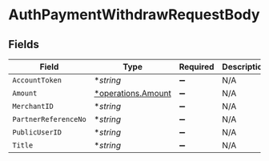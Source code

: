 # AuthPaymentWithdrawRequestBody


## Fields

| Field                                                   | Type                                                    | Required                                                | Description                                             | Example                                                 |
| ------------------------------------------------------- | ------------------------------------------------------- | ------------------------------------------------------- | ------------------------------------------------------- | ------------------------------------------------------- |
| `AccountToken`                                          | **string*                                               | :heavy_minus_sign:                                      | N/A                                                     | 9f7cfb9e8b744785b0e5a0496dccab48                        |
| `Amount`                                                | [*operations.Amount](../../models/operations/amount.md) | :heavy_minus_sign:                                      | N/A                                                     |                                                         |
| `MerchantID`                                            | **string*                                               | :heavy_minus_sign:                                      | N/A                                                     | AYOPOP                                                  |
| `PartnerReferenceNo`                                    | **string*                                               | :heavy_minus_sign:                                      | N/A                                                     | 30201012592224045978914301029091010910998               |
| `PublicUserID`                                          | **string*                                               | :heavy_minus_sign:                                      | N/A                                                     | AYOPOP-285FRVRWJ                                        |
| `Title`                                                 | **string*                                               | :heavy_minus_sign:                                      | N/A                                                     | Test                                                    |